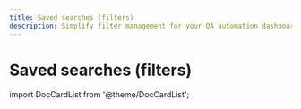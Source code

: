 ```yaml
---
title: Saved searches (filters)
description: Simplify filter management for your QA automation dashboard. Visit our Saved Searches section to streamline filter creation and optimization.
---
```


# Saved searches (filters)

import DocCardList from '@theme/DocCardList';

<DocCardList />
